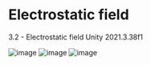 # Electrostatic field

3.2 - Electrostatic field
Unity 2021.3.38f1

![image](https://i.ibb.co/Fbws6xtX/photo-2025-04-05-01-58-29.jpg)
![image](https://i.postimg.cc/KjQR3nGV/image.png)
![image](https://i.postimg.cc/65sPW00j/image.png)